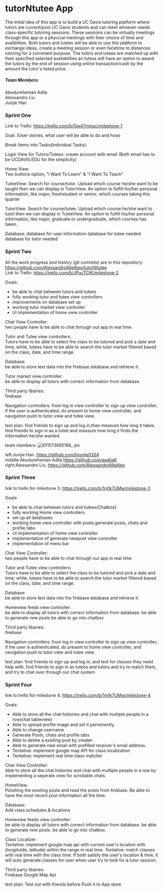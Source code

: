# tutorNtutee App
The initial idea of this app is to build a UC Davis tutoring platform where tutors are current/post UC Davis students and can meet whoever needs class-specific tutoring sessions. These sessions can be virtually meetings through this app or a phycical meetings with their choice of time and avaliblities. Both tutors and tutees will be able to use this platform to exchange ideas, create a meeting session or even facetime to distances tutoring for a convinent purpuse. The tutors and tutees are matched up with their specified selected avaliablities an tutess will have an option to award the tutors by the end of session using online transaction/cash by the amount the tutor's listed price.


##### Team Members:  
Abudureheman Adila  
Alessandro Liu  
Junjie Han  


### Sprint One
Link to Trello: https://trello.com/b/Gw47mmuc/milestone-1  

Goal: (User stories, what user will be able to do and how)  


Break Items into Tasks(Individual Tasks):  


Login View for Tutors/Tutees: create account with email (Both email has to be UCDAVIS.EDU for the simplicity)

Home View:   
Two buttons option, "I Want To Learn" & "I Want To Teach"

TuteeView: 
Search for course/tutor. Upload which course he/she want to be taught then we can display in TutorView. An option to fulfill his/her personal information, like major, freshstudent or senior, which courses taking this quarter

TutorView:
Search for course/tutee. Upload which course he/she want to tutot then we can display in TuteeView. An option to fulfill his/her personal information, like major, graduate or undergraduate, which courses has taken.

Database:
database for user information
database for tutee needed
database for tutor needed


### Sprint Two
All the work progress and history (git commits) are in this repository: https://github.com/AlessandroAlleAlex/tutorNtutee <br>
Link to Trello: https://trello.com/b/JPucTCtK/milestone-2

Goals: 
- be able to chat between tutors and tutees
- fully working tutor and tutee view controllers
- improvements on database set up
- working tutor market view controller
- UI implementation of home view controller

Chat View Controller:<br>
two people have to be able to chat through out app in real time.

Tutor and Tutee view controllers:<br>
Tutors have to be able to select the class to be tutored and pick a date and time; while, tutees have to be able to search the tutor market filtered based on the class, date, and time range.

Database:<br>
be able to store text data into the firebase database and retrieve it.   

Tutor market view controller:<br>
be able to display all tutors with correct information from database.

Third party libaries:<br>
firebase

Navigation controllers:
from log in view controller to sign up view controller; if the user is authenticated, do present to home view controller, and navigation push to tutor view and tutee view.

test plan:
find friends to sign up and log in,then measure how long it takes.
find friends to sign in as a tutee and measure how long it finds the information he/she wanted.

team members:
![611573695166_ pic](https://user-images.githubusercontent.com/56142553/68819246-51e52e80-063c-11ea-9085-a733abdb3dc7.jpg)

left:Junjie Han. https://github.com/hjunjie0324 <br>
middle:Abudureheman Adila  https://github.com/aadila6 <br>
right:Alessandro Liu.  https://github.com/AlessandroAlleAlex <br>

### Sprint Three
link to trello for milestone 3: https://trello.com/b/1m1k7UMw/milestone-3

Goals: 
- be able to chat between tutors and tutees(Chatbox)
- fully working Home view controllers
- set up all databases
- working home view controller with posts,generate posts, chats and profile tabs
- UI implementation of home view controller
- implementation of generate newpost view controller
- implementation of menu bar

Chat View Controller:<br>
two people have to be able to chat through out app in real time.

Tutor and Tutee view controllers:<br>
Tutors have to be able to select the class to be tutored and pick a date and time; while, tutees have to be able to search the tutor market filtered based on the class, date, and time range.

Database:<br>
be able to store text data into the firebase database and retrieve it.   

Homeview feeds view controller:<br>
be able to display all tutors with correct information from database.
be able to generate new posts
be able to go into chatbox

Third party libaries:<br>
firebase

Navigation controllers:
from log in view controller to sign up view controller; if the user is authenticated, do present to home view controller, and navigation push to tutor view and tutee view.

test plan:
find friends to sign up and log in, and test for classes they need help with.
find friends to sign in as tutees and tutors and try to match them, and try to chat over through our chat system


### Sprint Four
link to trello for milestone 4: https://trello.com/b/1m1k7UMw/milestone-4

Goals: 
- Able to store all the chat histories and chat with multiple people in a row(chat tableview)
- Able to upload profile image and set it perminently.
- Able to change username
- Generate Posts, chats and profile tabs
- Able to delete a exsiting post by creater
- Able to generate new email with prefilled receiver's email address.
- Tentative: implement google map API for class localization
- Tentative: implement real time class matcher

Chat View Controller:<br>
Able to store all the chat histories and chat with multiple people in a row by implementing a seperate view for scrollable chats.


HomeView:<br>
Polishing the existing posts and read the posts from firebase.
Be able to have the most recent post information all the time. 


Database:<br>
Add class schedules & locations

Homeview feeds view controller:<br>
be able to display all tutors with correct information from database.
be able to generate new posts. 
be able to go into chatbox.    

Class Localizer :<br>
Tentative: implement google map api with current user's location with (longitutde, latitude) within the range in real time.
Tentative: match classes with real time with the class time.
If both satisfy the user's location & time, it will auto generate classes for user when user try to look for a tutor session.

Third party libaries: <br>
Firebase
Google Map Api


test plan:
Test out with friends before Push it to App store

